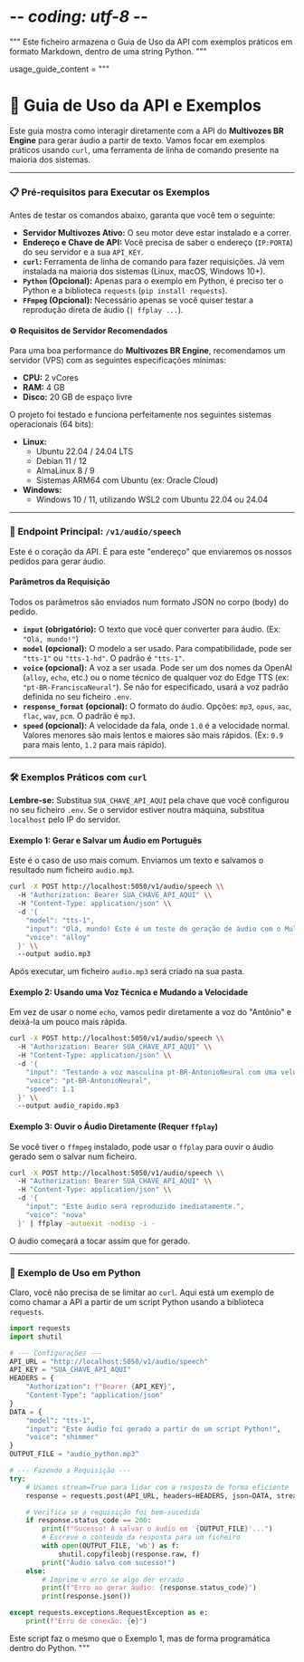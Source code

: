 # -*- coding: utf-8 -*-

"""
Este ficheiro armazena o Guia de Uso da API com exemplos práticos
em formato Markdown, dentro de uma string Python.
"""

usage_guide_content = """
# 🚀 Guia de Uso da API e Exemplos

Este guia mostra como interagir diretamente com a API do **Multivozes BR Engine** para gerar áudio a partir de texto. Vamos focar em exemplos práticos usando `curl`, uma ferramenta de linha de comando presente na maioria dos sistemas.

---

### 📋 Pré-requisitos para Executar os Exemplos

Antes de testar os comandos abaixo, garanta que você tem o seguinte:

* **Servidor Multivozes Ativo:** O seu motor deve estar instalado e a correr.
* **Endereço e Chave de API:** Você precisa de saber o endereço (`IP:PORTA`) do seu servidor e a sua `API_KEY`.
* **`curl`:** Ferramenta de linha de comando para fazer requisições. Já vem instalada na maioria dos sistemas (Linux, macOS, Windows 10+).
* **`Python` (Opcional):** Apenas para o exemplo em Python, é preciso ter o Python e a biblioteca `requests` (`pip install requests`).
* **`FFmpeg` (Opcional):** Necessário apenas se você quiser testar a reprodução direta de áudio (`| ffplay ...`).

#### ⚙️ Requisitos de Servidor Recomendados

Para uma boa performance do **Multivozes BR Engine**, recomendamos um servidor (VPS) com as seguintes especificações mínimas:

* **CPU:** 2 vCores
* **RAM:** 4 GB
* **Disco:** 20 GB de espaço livre

O projeto foi testado e funciona perfeitamente nos seguintes sistemas operacionais (64 bits):
* **Linux:**
    * Ubuntu 22.04 / 24.04 LTS
    * Debian 11 / 12
    * AlmaLinux 8 / 9
    * Sistemas ARM64 com Ubuntu (ex: Oracle Cloud)
* **Windows:**
    * Windows 10 / 11, utilizando WSL2 com Ubuntu 22.04 ou 24.04

---

### 📌 Endpoint Principal: `/v1/audio/speech`

Este é o coração da API. É para este "endereço" que enviaremos os nossos pedidos para gerar áudio.

#### Parâmetros da Requisição

Todos os parâmetros são enviados num formato JSON no corpo (body) do pedido.

* **`input` (obrigatório):** O texto que você quer converter para áudio. (Ex: `"Olá, mundo!"`)
* **`model` (opcional):** O modelo a ser usado. Para compatibilidade, pode ser `"tts-1"` ou `"tts-1-hd"`. O padrão é `"tts-1"`.
* **`voice` (opcional):** A voz a ser usada. Pode ser um dos nomes da OpenAI (`alloy`, `echo`, etc.) ou o nome técnico de qualquer voz do Edge TTS (ex: `"pt-BR-FranciscaNeural"`). Se não for especificado, usará a voz padrão definida no seu ficheiro `.env`.
* **`response_format` (opcional):** O formato do áudio. Opções: `mp3`, `opus`, `aac`, `flac`, `wav`, `pcm`. O padrão é `mp3`.
* **`speed` (opcional):** A velocidade da fala, onde `1.0` é a velocidade normal. Valores menores são mais lentos e maiores são mais rápidos. (Ex: `0.9` para mais lento, `1.2` para mais rápido).

---

### 🛠️ Exemplos Práticos com `curl`

**Lembre-se:** Substitua `SUA_CHAVE_API_AQUI` pela chave que você configurou no seu ficheiro `.env`. Se o servidor estiver noutra máquina, substitua `localhost` pelo IP do servidor.

#### Exemplo 1: Gerar e Salvar um Áudio em Português

Este é o caso de uso mais comum. Enviamos um texto e salvamos o resultado num ficheiro `audio.mp3`.

```bash
curl -X POST http://localhost:5050/v1/audio/speech \\
  -H "Authorization: Bearer SUA_CHAVE_API_AQUI" \\
  -H "Content-Type: application/json" \\
  -d '{
    "model": "tts-1",
    "input": "Olá, mundo! Este é um teste de geração de áudio com o Multivozes BR Engine.",
    "voice": "alloy"
  }' \\
  --output audio.mp3
```
Após executar, um ficheiro `audio.mp3` será criado na sua pasta.

#### Exemplo 2: Usando uma Voz Técnica e Mudando a Velocidade

Em vez de usar o nome `echo`, vamos pedir diretamente a voz do "Antônio" e deixá-la um pouco mais rápida.

```bash
curl -X POST http://localhost:5050/v1/audio/speech \\
  -H "Authorization: Bearer SUA_CHAVE_API_AQUI" \\
  -H "Content-Type: application/json" \\
  -d '{
    "input": "Testando a voz masculina pt-BR-AntonioNeural com uma velocidade um pouco mais alta.",
    "voice": "pt-BR-AntonioNeural",
    "speed": 1.1
  }' \\
  --output audio_rapido.mp3
```

#### Exemplo 3: Ouvir o Áudio Diretamente (Requer `ffplay`)

Se você tiver o `ffmpeg` instalado, pode usar o `ffplay` para ouvir o áudio gerado sem o salvar num ficheiro.

```bash
curl -X POST http://localhost:5050/v1/audio/speech \\
  -H "Authorization: Bearer SUA_CHAVE_API_AQUI" \\
  -H "Content-Type: application/json" \\
  -d '{
    "input": "Este áudio será reproduzido imediatamente.",
    "voice": "nova"
  }' | ffplay -autoexit -nodisp -i -
```
O áudio começará a tocar assim que for gerado.

---

### 🐍 Exemplo de Uso em Python

Claro, você não precisa de se limitar ao `curl`. Aqui está um exemplo de como chamar a API a partir de um script Python usando a biblioteca `requests`.

```python
import requests
import shutil

# --- Configurações ---
API_URL = "http://localhost:5050/v1/audio/speech"
API_KEY = "SUA_CHAVE_API_AQUI"
HEADERS = {
    "Authorization": f"Bearer {API_KEY}",
    "Content-Type": "application/json"
}
DATA = {
    "model": "tts-1",
    "input": "Este áudio foi gerado a partir de um script Python!",
    "voice": "shimmer"
}
OUTPUT_FILE = "audio_python.mp3"

# --- Fazendo a Requisição ---
try:
    # Usamos stream=True para lidar com a resposta de forma eficiente
    response = requests.post(API_URL, headers=HEADERS, json=DATA, stream=True)

    # Verifica se a requisição foi bem-sucedida
    if response.status_code == 200:
        print(f"Sucesso! A salvar o áudio em '{OUTPUT_FILE}'...")
        # Escreve o conteúdo da resposta para um ficheiro
        with open(OUTPUT_FILE, 'wb') as f:
            shutil.copyfileobj(response.raw, f)
        print("Áudio salvo com sucesso!")
    else:
        # Imprime o erro se algo der errado
        print(f"Erro ao gerar áudio: {response.status_code}")
        print(response.json())

except requests.exceptions.RequestException as e:
    print(f"Erro de conexão: {e}")

```
Este script faz o mesmo que o Exemplo 1, mas de forma programática dentro do Python.
"""

